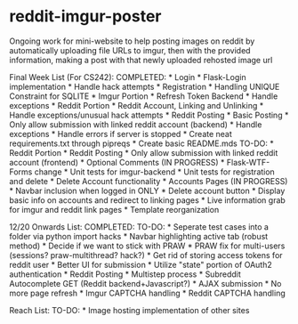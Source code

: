 # reddit-imgur-poster
Ongoing work for mini-website to help posting images on reddit by
automatically uploading file URLs to imgur, then with the provided information, making a post with that newly uploaded rehosted image url

Final Week List (For CS242):
  COMPLETED:
    * Login
        * Flask-Login implementation
            * Handle hack attempts
    * Registration
        * Handling UNIQUE Constraint for SQLITE
    * Imgur Portion
        * Refresh Token Backend
        * Handle exceptions
    * Reddit Portion
        * Reddit Account, Linking and Unlinking
            * Handle exceptions/unusual hack attempts
        * Reddit Posting
            * Basic Posting
            * Only allow submission with linked reddit account (backend)
            * Handle exceptions
            * Handle errors if server is stopped
    * Create neat requirements.txt through pipreqs
    * Create basic README.mds
  TO-DO:
    * Reddit Portion
        * Reddit Posting
            * Only allow submission with linked reddit account (frontend)
            * Optional Comments (IN PROGRESS)
    * Flask-WTF-Forms change
    * Unit tests for imgur-backend
    * Unit tests for registration and delete
    * Delete Account functionality
    * Accounts Pages (IN PROGRESS)
        * Navbar inclusion when logged in ONLY
        * Delete account button
        * Display basic info on accounts and redirect to linking pages
        * Live information grab for imgur and reddit link pages
            * Template reorganization

12/20 Onwards List:
  COMPLETED:
  TO-DO:
    * Seperate test cases into a folder via python import hacks
    * Navbar highlighting active tab (robust method)
    * Decide if we want to stick with PRAW
        * PRAW fix for multi-users (sessions? praw-multithread? hack?)
        * Get rid of storing access tokens for reddit user
    * Better UI for submission
    * Utilize "state" portion of OAuth2 authentication
    * Reddit Posting
        * Multistep process
        * Subreddit Autocomplete GET (Reddit backend+Javascript?)
    * AJAX submission
        * No more page refresh
        * Imgur CAPTCHA handling
        * Reddit CAPTCHA handling

Reach List:
  TO-DO:
    * Image hosting implementation of other sites
